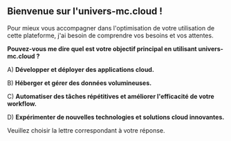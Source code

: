 ##  Bienvenue sur l'univers-mc.cloud ! 

Pour mieux vous accompagner dans l'optimisation de votre utilisation de cette plateforme, j'ai besoin de comprendre vos besoins et vos attentes. 

**Pouvez-vous me dire quel est votre objectif principal en utilisant univers-mc.cloud ?** 

A) **Développer et déployer des applications cloud.**

B) **Héberger et gérer des données volumineuses.**

C) **Automatiser des tâches répétitives et améliorer l'efficacité de votre workflow.**

D) **Expérimenter de nouvelles technologies et solutions cloud innovantes.**

Veuillez choisir la lettre correspondant à votre réponse.  



